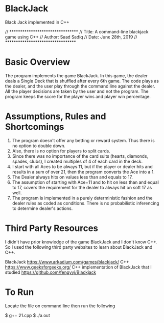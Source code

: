 # BlackJack
Black Jack implemented in C++

// ********************************
// Title: A command-line blackjack game using C++
// Author: Saad Sadiq
// Date: June 28th, 2019
// *********************************

# Basic Overview 
The program implements the game BlackJack. In this game, the dealer deals a Single Deck that is shuffled after every 6th game. The code plays as the dealer, and the user play through the command line against the dealer. All the player decisions are taken by the user and not the program. The program keeps the score for the player wins and player win percentage.

# Assumptions, Rules and Shortcomings
1. The program doesn't offer any betting or reward system. Thus there is no option to double down. 
2. Also, there is no option for players to split cards. 
3. Since there was no importance of the card suits (hearts, diamonds, spades, clubs), I created multiples of 4 of each card in the deck. 
4. I start with all Aces to be always 11, but if the player or dealer hits and results in a sum of over 21, then the program converts the Ace into a 1. 
5. The Dealer always hits on values less than and equals to 17. 
6. The assumption of starting with Ace=11 and to hit on less than and equal to 17, covers the requirement for the dealer to always hit on soft 17 as well. 
7. The program is implemented in a purely deterministic fashion and the dealer rules as coded as conditions. There is no probabilistic inferencing to determine dealer's actions. 

# Third Party Resources
I didn't have prior knowledge of the game BlackJack and I don't know C++. So I used the following third party websites to learn about BlackJack and C++. 
 
BlackJack
https://www.arkadium.com/games/blackjack/
C++
https://www.geeksforgeeks.org/
C++ implementation of BlackJack that I studied 
https://github.com/fengvyi/Blackjack

# To Run
Locate the file on command line then run the following

$ g++ 21.cpp
$ ./a.out  
